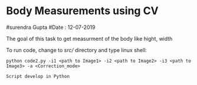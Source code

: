 # Body Measurements using CV

#surendra Gupta
#Date : 12-07-2019

The goal of this task to get measurment of the body like hight, width

To run code, change to *src/* directory and type linux shell:
```
python code2.py -i1 <path to Image1> -i2 <path to Image2> -i3 <path to Image3> -a <Correction_mode>

Script develop in Python


